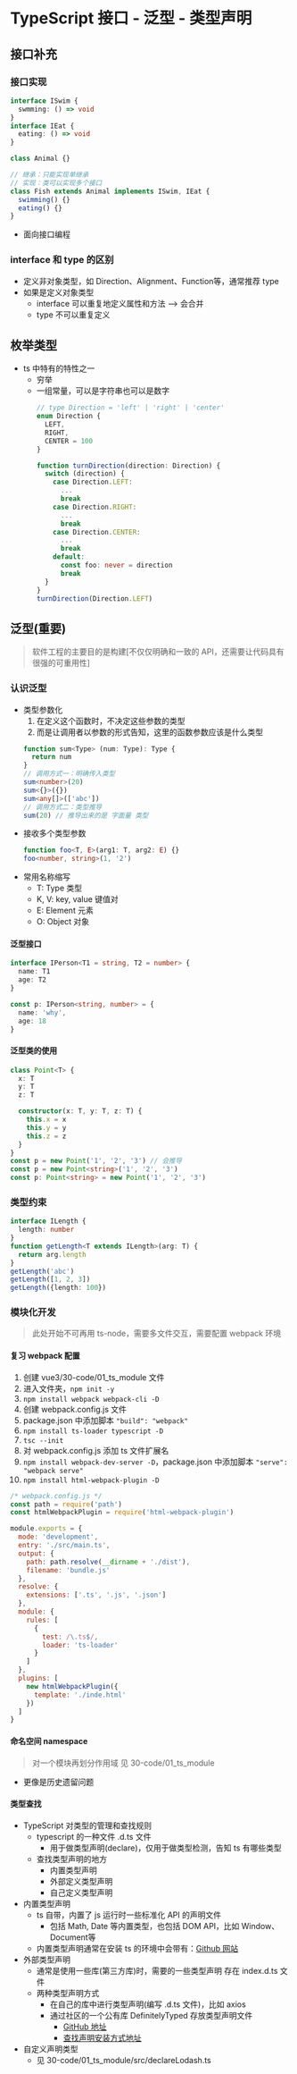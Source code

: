 <!--
 * @Author: East
 * @Date: 2021-11-24 09:29:52
 * @LastEditTime: 2021-11-24 14:28:28
 * @LastEditors: Please set LastEditors
 * @Description: 
 * @FilePath: \forGreaterGood\vue3\30-ts接口-泛型-类型.md
-->
# TypeScript 接口 - 泛型 - 类型声明
## 接口补充
### 接口实现
```ts
interface ISwim {
  swmming: () => void
}
interface IEat {
  eating: () => void
}

class Animal {}

// 继承：只能实现单继承
// 实现：类可以实现多个接口
class Fish extends Animal implements ISwim, IEat {
  swimming() {}
  eating() {}
}
```
+ 面向接口编程

### interface 和 type 的区别
+ 定义非对象类型，如 Direction、Alignment、Function等，通常推荐 type
+ 如果是定义对象类型
  - interface 可以重复地定义属性和方法 --> 会合并
  - type 不可以重复定义

## 枚举类型
+ ts 中特有的特性之一
  - 穷举
  - 一组常量，可以是字符串也可以是数字
    ```ts
    // type Direction = 'left' | 'right' | 'center'
    enum Direction {
      LEFT, 
      RIGHT, 
      CENTER = 100
    }

    function turnDirection(direction: Direction) {
      switch (direction) {
        case Direction.LEFT:
          ...
          break
        case Direction.RIGHT:
          ... 
          break
        case Direction.CENTER:
          ...
          break
        default:
          const foo: never = direction
          break
      }
    }
    turnDirection(Direction.LEFT)
    ```

## 泛型(重要)
> 软件工程的主要目的是构建[不仅仅明确和一致的 API，还需要让代码具有很强的可重用性]
### 认识泛型
+ 类型参数化
  1. 在定义这个函数时，不决定这些参数的类型
  2. 而是让调用者以参数的形式告知，这里的函数参数应该是什么类型
  ```ts
  function sum<Type> (num: Type): Type {
    return num
  }
  // 调用方式一：明确传入类型
  sum<number>(20)
  sum<{}>({})
  sum<any[]>(['abc'])
  // 调用方式二：类型推导
  sum(20) // 推导出来的是 字面量 类型
  ```
+ 接收多个类型参数
  ```ts
  function foo<T, E>(arg1: T, arg2: E) {}
  foo<number, string>(1, '2')
  ```
- 常用名称缩写
  - T: Type 类型
  - K, V: key, value 键值对
  - E: Element 元素
  - O: Object 对象

#### 泛型接口
```ts
interface IPerson<T1 = string, T2 = number> {
  name: T1
  age: T2
}

const p: IPerson<string, number> = {
  name: 'why',
  age: 18
}
```
#### 泛型类的使用
```ts
class Point<T> {
  x: T
  y: T
  z: T

  constructor(x: T, y: T, z: T) {
    this.x = x
    this.y = y
    this.z = z
  }
}
const p = new Point('1', '2', '3') // 会推导
const p = new Point<string>('1', '2', '3')
const p: Point<string> = new Point('1', '2', '3')
```

### 类型约束
```ts
interface ILength {
  length: number
}
function getLength<T extends ILength>(arg: T) {
  return arg.length
}
getLength('abc')
getLength([1, 2, 3])
getLength({length: 100})
```

### 模块化开发
> 此处开始不可再用 ts-node，需要多文件交互，需要配置 webpack 环境
#### 复习 webpack 配置
1. 创建 vue3/30-code/01_ts_module 文件
2. 进入文件夹，`npm init -y`
3. `npm install webpack webpack-cli -D`
4. 创建 webpack.config.js 文件
5. package.json 中添加脚本 `"build": "webpack"`
6. `npm install ts-loader typescript -D`
7. `tsc --init`
8. 对 webpack.config.js 添加 ts 文件扩展名
9. `npm install webpack-dev-server -D`，package.json 中添加脚本 `"serve": "webpack serve"`
10. `npm install html-webpack-plugin -D`
```js
/* webpack.config.js */
const path = require('path')
const htmlWebpackPlugin = require('html-webpack-plugin')

module.exports = {
  mode: 'development',
  entry: './src/main.ts',
  output: {
    path: path.resolve(__dirname + './dist'),
    filename: 'bundle.js'
  },
  resolve: {
    extensions: ['.ts', '.js', '.json']
  },
  module: {
    rules: [
      {
        test: /\.ts$/,
        loader: 'ts-loader'
      }
    ]
  },
  plugins: [
    new htmlWebpackPlugin({
      template: './inde.html'
    })
  ]
}
```

#### 命名空间 namespace
> 对一个模块再划分作用域
见 30-code/01_ts_module
+ 更像是历史遗留问题

#### 类型查找
+ TypeScript 对类型的管理和查找规则
  - typescript 的一种文件 .d.ts 文件
    - 用于做类型声明(declare)，仅用于做类型检测，告知 ts 有哪些类型
  - 查找类型声明的地方
    - 内置类型声明
    - 外部定义类型声明
    - 自己定义类型声明
+ 内置类型声明
  - ts 自带，内置了 js 运行时一些标准化 API 的声明文件
    - 包括 Math, Date 等内置类型，也包括 DOM API，比如 Window、Document等
  - 内置类型声明通常在安装 ts 的环境中会带有：[Github 网站](https://github.com/microsoft/TypeScript/tree/main/lib)
+ 外部类型声明
  - 通常是使用一些库(第三方库)时，需要的一些类型声明
  存在 index.d.ts 文件
  - 两种类型声明方式
    - 在自己的库中进行类型声明(编写 .d.ts 文件)，比如 axios
    - 通过社区的一个公有库 DefinitelyTyped 存放类型声明文件
      - [GitHub 地址](https://github.com/DefinitelyTyped/DefinitelyTyped/)
      - [ 查找声明安装方式地址](https://www.typescriptlang.org/dt/search?search=)
+ 自定义声明类型
  - 见 30-code/01_ts_module/src/declareLodash.ts

